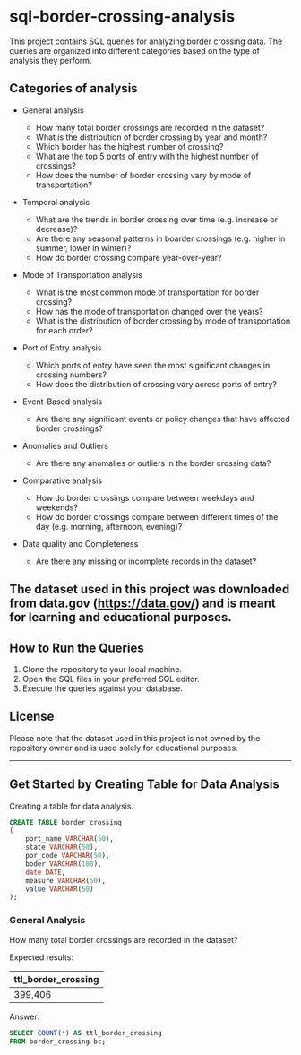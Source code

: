 # sql-border-crossing-analysis

This project contains SQL queries for analyzing border crossing data. The queries are organized into different categories based on the type of analysis they perform.

## Categories of analysis
- General analysis
  - How many total border crossings are recorded in the dataset?
  - What is the distribution of border crossing by year and month?
  - Which border has the highest number of crossing?
  - What are the top 5 ports of entry with the highest number of crossings?
  - How does the number of border crossing vary by mode of transportation? 
    
- Temporal analysis
  - What are the trends in border crossing over time (e.g. increase or decrease)?
  - Are there any seasonal patterns in boarder crossings (e.g. higher in summer, lower in winter)?
  - How do border crossing compare year-over-year?
  
- Mode of Transportation analysis
  - What is the most common mode of transportation for border crossing?
  - How has the mode of transportation changed over the years?
  - What is the distribution of border crossing by mode of transportation for each order?
  
- Port of Entry analysis
  - Which ports of entry have seen the most significant changes in crossing numbers?
  - How does the distribution of crossing vary across ports of entry?
     
- Event-Based analysis
  - Are there any significant events or policy changes that have affected border crossings?
    
- Anomalies and Outliers
  - Are there any anomalies or outliers in the border crossing data?
    
- Comparative analysis 
  - How do border crossings compare between weekdays and weekends?
  - How do border crossings compare between different times of the day (e.g. morning, afternoon, evening)?
    
- Data quality and Completeness
  - Are there any missing or incomplete records in the dataset?

## The dataset used in this project was downloaded from data.gov (https://data.gov/) and is meant for learning and educational purposes.

## How to Run the Queries
1. Clone the repository to your local machine.
2. Open the SQL files in your preferred SQL editor.
3. Execute the queries against your database.

## License
Please note that the dataset used in this project is not owned by the repository owner and is used solely for educational purposes.

***

## Get Started by Creating Table for Data Analysis

Creating a table for data analysis.
```sql
CREATE TABLE border_crossing 
(
	port_name VARCHAR(50),
	state VARCHAR(50),
	por_code VARCHAR(50),
	boder VARCHAR(100),
	date DATE,
	measure VARCHAR(50),
	value VARCHAR(50)
);
```


### General Analysis

How many total border crossings are recorded in the dataset?


Expected results:

| ttl_border_crossing |
| ------------------- |
| 399,406             |


Answer:

```sql
SELECT COUNT(*) AS ttl_border_crossing
FROM border_crossing bc;
    
```


